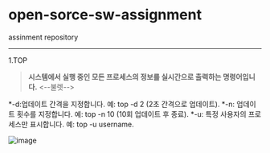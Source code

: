 # open-sorce-sw-assignment
assinment repository

___
1.TOP


>**시스템에서 실행 중인 모든 프로세스의 정보를 실시간으로 출력하는 명령어입니다.**
<--불렛-->

*-d:업데이트 간격을 지정합니다. 예: top -d 2 (2초 간격으로 업데이트).
*-n: 업데이트 횟수를 지정합니다. 예: top -n 10 (10회 업데이트 후 종료).
*-u: 특정 사용자의 프로세스만 표시합니다. 예: top -u username.


![image](https://blog.kakaocdn.net/dn/rxlg4/btqYfV2LE3L/SW5SbyO65ZUa5PggM3KI8K/img.png)
